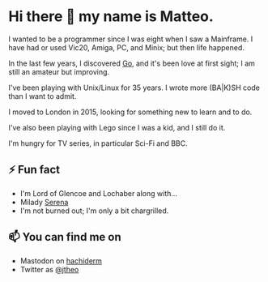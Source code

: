 # Hi there 👋 my name is Matteo.


I wanted to be a programmer since I was eight when I saw a Mainframe. I have had or used Vic20, Amiga, PC, and Minix; but then life happened.

In the last few years, I discovered [Go](github.com/golang/go), and it's been love at first sight; I am still an amateur but improving.

I've been playing with Unix/Linux for 35 years. I wrote more (BA|K)SH code than I want to admit.

I moved to London in 2015, looking for something new to learn and to do.

I've also been playing with Lego since I was a kid, and I still do it.

I'm hungry for TV series, in particular Sci-Fi and BBC.


## ⚡ Fun fact
- I'm Lord of Glencoe and Lochaber along with...
- Milady [Serena](https://github.com/xlthlx)
- I'm not burned out; I'm only a bit chargrilled.


## 📫 You can find me on
- Mastodon on [hachiderm](https://hachyderm.io/@jtheo)
- Twitter as [@jtheo](https://twitter.com/jtheo)
